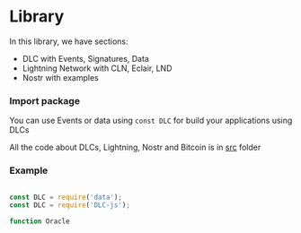 # Library

In this library, we have sections:

- DLC with Events, Signatures, Data
- Lightning Network with CLN, Eclair, LND
- Nostr with examples

### Import package

You can use Events or data using `const DLC` for build your applications using DLCs

All the code about DLCs, Lightning, Nostr and Bitcoin is in [src](https://github.com/AreaLayer/javascript-dlc/tree/main/src) folder

### Example

```javascript

const DLC = require('data');
const DLC = require('DLC-js');

function Oracle 

